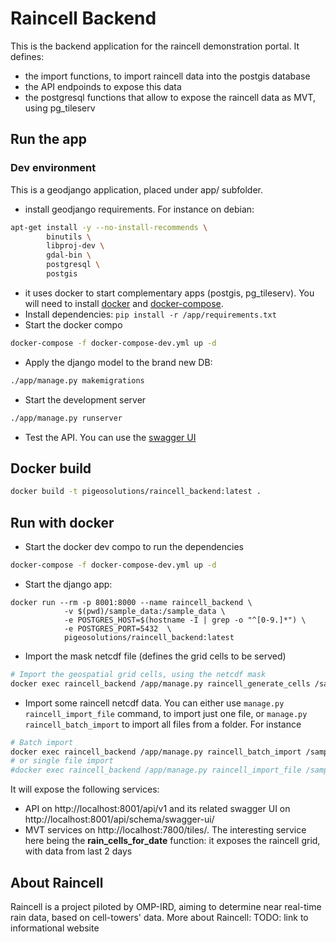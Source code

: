 # Raincell Backend
This is the backend application for the raincell demonstration portal.
It defines:
- the import functions, to import raincell data into the postgis database
- the API endpoinds to expose this data
- the postgresql functions that allow to expose the raincell data as MVT, using pg_tileserv

## Run the app

### Dev environment
This is a geodjango application, placed under app/ subfolder.

- install geodjango requirements. For instance on debian:
```bash
apt-get install -y --no-install-recommends \
        binutils \
        libproj-dev \
        gdal-bin \
        postgresql \
        postgis
```
- it uses docker to start complementary apps (postgis, pg_tileserv). 
You will need to install [docker](https://docs.docker.com/engine/install/) and [docker-compose](https://docs.docker.com/compose/). 
- Install dependencies:
`pip install -r /app/requirements.txt`
- Start the docker compo
```bash
docker-compose -f docker-compose-dev.yml up -d
```
- Apply the django model to the brand new DB:
```bash
./app/manage.py makemigrations
```
- Start the development server
```bash
./app/manage.py runserver
```
- Test the API. You can use the [swagger UI](http://localhost:8000/api/schema/swagger-ui/)


## Docker build
```bash
docker build -t pigeosolutions/raincell_backend:latest .
```

## Run with docker
- Start the docker dev compo to run the dependencies
```bash
docker-compose -f docker-compose-dev.yml up -d
```
- Start the django app:
```
docker run --rm -p 8001:8000 --name raincell_backend \
            -v $(pwd)/sample_data:/sample_data \
            -e POSTGRES_HOST=$(hostname -I | grep -o "^[0-9.]*") \
            -e POSTGRES_PORT=5432  \
            pigeosolutions/raincell_backend:latest
```
- Import the mask netcdf file (defines the grid cells to be served)
```bash
# Import the geospatial grid cells, using the netcdf mask
docker exec raincell_backend /app/manage.py raincell_generate_cells /sample_data/cameroun/Raincell_masque_Cameroun.nc
```
- Import some raincell netcdf data. You can either use `manage.py raincell_import_file` command, to import just one file, 
or `manage.py raincell_batch_import` to import all files from a folder. For instance
```bash
# Batch import
docker exec raincell_backend /app/manage.py raincell_batch_import /sample_data/cameroun/samples/
# or single file import
#docker exec raincell_backend /app/manage.py raincell_import_file /sample_data/cameroun/samples/20211003_2355_Raincell_Cameroun_InvRainResol-2.5km.nc.aux.xml
```

It will expose the following services:
- API on http://localhost:8001/api/v1 and its related swagger UI on http://localhost:8001/api/schema/swagger-ui/
- MVT services on http://localhost:7800/tiles/. The interesting service here being the **rain_cells_for_date** function:
it exposes the raincell grid, with data from last 2 days


## About Raincell
Raincell is a project piloted by OMP-IRD, aiming to determine near real-time rain data, based on cell-towers' data. 
More about Raincell: 
TODO: link to informational website
